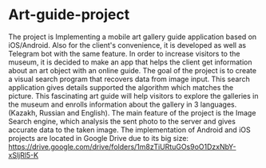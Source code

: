 # Art-guide-project
 The project is Implementing a mobile art gallery guide application based on iOS/Android. Also for the client's convenience, it is developed as well as Telegram bot with the same feature. In order to increase visitors to the museum, it is decided to make an app that helps the client get information about an art object with an online guide. The goal of the project is to create a visual search program that recovers data from image input. This search application gives details supported the algorithm which matches the picture. This fascinating art guide will help visitors to explore the galleries in the museum and enrolls information about the gallery in 3 languages. (Kazakh, Russian and English). The main feature of the project is the Image Search engine, which analysis the sent photo to the server and gives accurate data to the taken image.  The implementation of Android and iOS projects are located in Google Drive due to its big size: https://drive.google.com/drive/folders/1m8zTiURtuGOs9oO1DzxNbY-xSljRl5-K
